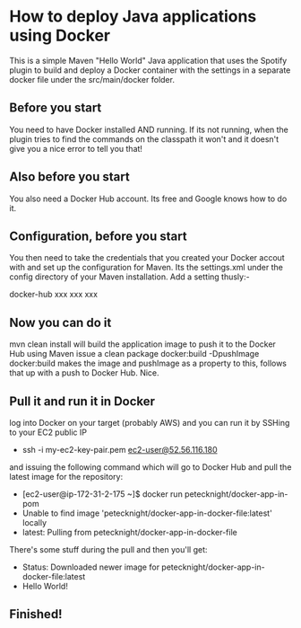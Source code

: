 # How to deploy Java applications using Docker

This is a simple Maven "Hello World" Java application that uses the Spotify plugin to build and deploy a Docker container with the settings in a separate docker file under the src/main/docker folder.


## Before you start

You need to have Docker installed AND running. If its not running, when the plugin tries to find the commands on the classpath it won't and it doesn't give you a nice error to tell you that!

## Also before you start

You also need a Docker Hub account. Its free and Google knows how to do it.

## Configuration, before you start

You then need to take the credentials that you created your Docker accout with and set up the configuration for Maven. Its the settings.xml under the config directory of your Maven installation. Add a setting thusly:-

<servers>
	<server>
		<id>docker-hub</id>
		<username>xxx</username>
		<password>xxx</password>
		<configuration>
			<email>
				xxx
			</email>
		</configuration>
	</server>
</servers>

## Now you can do it

mvn clean install will build the application image 
to push it to the Docker Hub using Maven issue a clean package docker:build -DpushImage
docker:build makes the image and pushImage as a property to this, follows that up with a push to Docker Hub. Nice.

## Pull it and run it in Docker

log into Docker on your target (probably AWS) and you can run it by SSHing to your EC2 public IP

* ssh -i my-ec2-key-pair.pem ec2-user@52.56.116.180

and issuing the following command which will go to Docker Hub and pull the latest image for the repository:

* [ec2-user@ip-172-31-2-175 ~]$ docker run petecknight/docker-app-in-pom
* Unable to find image 'petecknight/docker-app-in-docker-file:latest' locally
* latest: Pulling from petecknight/docker-app-in-docker-file

There's some stuff during the pull and then you'll get:

* Status: Downloaded newer image for petecknight/docker-app-in-docker-file:latest
* Hello World!

## Finished!